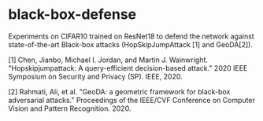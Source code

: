 # black-box-defense

Experiments on CIFAR10 trained on ResNet18 to defend the network against state-of-the-art Black-box attacks (HopSkipJumpAttack [1] and GeoDA[2]).

[1] Chen, Jianbo, Michael I. Jordan, and Martin J. Wainwright. "Hopskipjumpattack: A query-efficient decision-based attack." 2020 IEEE Symposium on Security and Privacy (SP). IEEE, 2020.

[2] Rahmati, Ali, et al. "GeoDA: a geometric framework for black-box adversarial attacks." Proceedings of the IEEE/CVF Conference on Computer Vision and Pattern Recognition. 2020.
